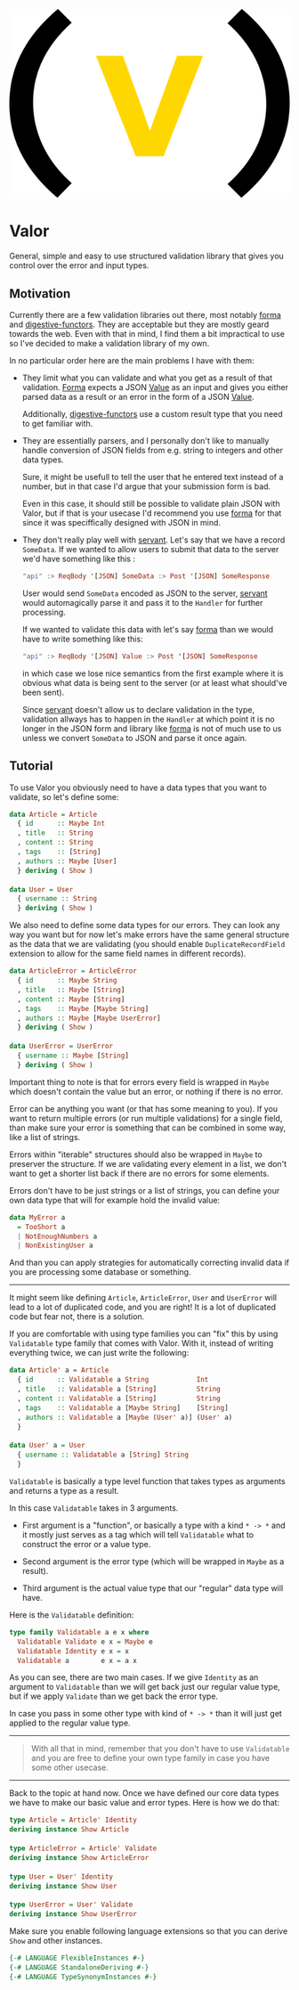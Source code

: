 <p align="center">
	<img
		src="valor-logo.svg?sanitize=true"
		alt="Valor Logo"
		title="Valor"
		style="max-width:100%;"
	>
</p>

# Valor

General, simple and easy to use structured validation library that gives you
control over the error and input types.

## Motivation

Currently there are a few validation libraries out there, most notably
[forma][1] and [digestive-functors][2]. They are acceptable but they are mostly
geard towards the web. Even with that in mind, I find them a bit impractical to
use so I've decided to make a validation library of my own.

In no particular order here are the main problems I have with them:

+ They limit what you can validate and what you get as a result of that
  validation. [Forma][1] expects a JSON [Value][4] as an input and gives you either parsed data as a result or an error in the form of a JSON [Value][4].

  Additionally, [digestive-functors][2] use a custom result type that you need
  to get familiar with.

+ They are essentially parsers, and I personally don't like to manually handle 
  conversion of JSON fields from e.g. string to integers and other data types.

  Sure, it might be usefull to tell the user that he entered text instead of a
  number, but in that case I'd argue that your submission form is bad.

  Even in this case, it should still be possible to validate plain JSON with 
  Valor, but if that is your usecase I'd recommend you use [forma][1] for that
  since it was speciffically designed with JSON in mind.

+ They don't really play well with [servant][3]. Let's say that we have a record
  `SomeData`. If we wanted to allow users to submit that data to the server we'd
  have something like this :

  ```haskell
  "api" :> ReqBody '[JSON] SomeData :> Post '[JSON] SomeResponse
  ```

  User would send `SomeData` encoded as JSON to the server, [servant][3] would
  automagically parse it and pass it to the `Handler` for further processing.

  If we wanted to validate this data with let's say [forma][1] than we would
  have to write something like this:

  ```haskell
  "api" :> ReqBody '[JSON] Value :> Post '[JSON] SomeResponse
  ```

  in which case we lose nice semantics from the first example where it is
  obvious what data is being sent to the server (or at least what should've been
  sent).

  Since [servant][3] doesn't allow us to declare validation in the type,
  validation allways has to happen in the `Handler` at which point it is no
  longer in the JSON form and library like [forma][1] is not of much use to us
  unless we convert `SomeData` to JSON and parse it once again.

## Tutorial

To use Valor you obviously need to have a data types that you want to validate,
so let's define some:

```haskell
data Article = Article
  { id      :: Maybe Int
  , title   :: String
  , content :: String
  , tags    :: [String]
  , authors :: Maybe [User]
  } deriving ( Show )

data User = User
  { username :: String
  } deriving ( Show )
```

We also need to define some data types for our errors. They can look any way you
want but for now let's make errors have the same general structure as the data
that we are validating (you should enable `DuplicateRecordField` extension to
allow for the same field names in different records).

```haskell
data ArticleError = ArticleError
  { id      :: Maybe String
  , title   :: Maybe [String]
  , content :: Maybe [String]
  , tags    :: Maybe [Maybe String]
  , authors :: Maybe [Maybe UserError]
  } deriving ( Show )

data UserError = UserError
  { username :: Maybe [String]
  } deriving ( Show )
```

Important thing to note is that for errors every field is wrapped in `Maybe`
which doesn't contain the value but an error, or nothing if there is no error.

Error can be anything you want (or that has some meaning to you). If you want to
return multiple errors (or run multiple validations) for a single field, than
make sure your error is something that can be combined in some way, like a list
of strings.

Errors within "iterable" structures should also be wrapped in `Maybe` to
preserver the structure. If we are validating every element in a list, we don't
want to get a shorter list back if there are no errors for some elements.

Errors don't have to be just strings or a list of strings, you can define your
own data type that will for example hold the invalid value:

```haskell
data MyError a
  = TooShort a
  | NotEnoughNumbers a
  | NonExistingUser a
```

And than you can apply strategies for automatically correcting invalid data if
you are processing some database or something.

---

It might seem like defining `Article`, `ArticleError`, `User` and `UserError`
will lead to a lot of duplicated code, and you are right! It is a lot of
duplicated code but fear not, there is a solution.

If you are comfortable with using type families you can "fix" this by using
`Validatable` type family that comes with Valor. With it, instead of writing
everything twice, we can just write the following:

```haskell
data Article' a = Article
  { id      :: Validatable a String            Int
  , title   :: Validatable a [String]          String
  , content :: Validatable a [String]          String
  , tags    :: Validatable a [Maybe String]    [String]
  , authors :: Validatable a [Maybe (User' a)] (User' a)
  }

data User' a = User
  { username :: Validatable a [String] String
  }
```

`Validatable` is basically a type level function that takes types as arguments
and returns a type as a result.

In this case `Validatable` takes in 3 arguments.

+ First argument is a "function", or basically a type with a kind `* -> *` and 
  it mostly just serves as a tag which will tell `Validatable` what to
  construct the error or a value type.

+ Second argument is the error type (which will be wrapped in `Maybe` as a
  result).

+ Third argument is the actual value type that our "regular" data type will
  have.

Here is the `Validatable` definition:

```haskell
type family Validatable a e x where
  Validatable Validate e x = Maybe e
  Validatable Identity e x = x
  Validatable a        e x = a x
```

As you can see, there are two main cases. If we give `Identity` as an argument
to `Validatable` than we will get back just our regular value type, but if we
apply `Validate` than we get back the error type.

In case you pass in some other type with kind of `* -> *` than it will just get
applied to the regular value type.

---

> With all that in mind, remember that you don't have to use `Validatable` and
> you are free to define your own type family in case you have some other
> usecase.

---

Back to the topic at hand now. Once we have defined our core data types we have
to make our basic value and error types. Here is how we do that:

```haskell
type Article = Article' Identity
deriving instance Show Article

type ArticleError = Article' Validate
deriving instance Show ArticleError

type User = User' Identity
deriving instance Show User

type UserError = User' Validate
deriving instance Show UserError
```

Make sure you enable following language extensions so that you can derive `Show`
and other instances.

```haskell
{-# LANGUAGE FlexibleInstances #-}
{-# LANGUAGE StandaloneDeriving #-}
{-# LANGUAGE TypeSynonymInstances #-}
```


[1]: https://hackage.haskell.org/package/forma
[2]: https://hackage.haskell.org/package/digestive-functors
[3]: https://hackage.haskell.org/package/servant
[4]: https://hackage.haskell.org/package/aeson-1.4.0.0/docs/Data-Aeson.html#t:Value
